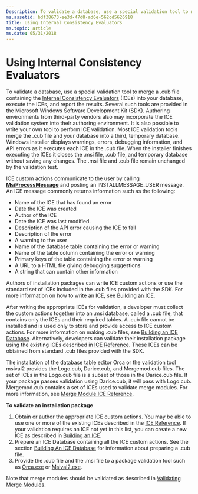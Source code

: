 ```yaml
---
Description: To validate a database, use a special validation tool to merge a .cub file containing the Internal Consistency Evaluators (ICEs) into your database, execute the ICEs, and report the results.
ms.assetid: bdf38673-ee3d-47d8-ad6e-562cd5626918
title: Using Internal Consistency Evaluators
ms.topic: article
ms.date: 05/31/2018
---
```


# Using Internal Consistency Evaluators

To validate a database, use a special validation tool to merge a .cub file containing the [Internal Consistency Evaluators](internal-consistency-evaluators-ices.md) (ICEs) into your database, execute the ICEs, and report the results. Several such tools are provided in the Microsoft Windows Software Development Kit (SDK). Authoring environments from third-party vendors also may incorporate the ICE validation system into their authoring environment. It is also possible to write your own tool to perform ICE validation. Most ICE validation tools merge the .cub file and your database into a third, temporary database. Windows Installer displays warnings, errors, debugging information, and API errors as it executes each ICE in the .cub file. When the installer finishes executing the ICEs it closes the .msi file, .cub file, and temporary database without saving any changes. The .msi file and .cub file remain unchanged by the validation test.

ICE custom actions communicate to the user by calling [**MsiProcessMessage**](/windows/desktop/api/Msiquery/nf-msiquery-msiprocessmessage) and posting an INSTALLMESSAGE\_USER message. An ICE message commonly returns information such as the following:

-   Name of the ICE that has found an error
-   Date the ICE was created
-   Author of the ICE
-   Date the ICE was last modified.
-   Description of the API error causing the ICE to fail
-   Description of the error
-   A warning to the user
-   Name of the database table containing the error or warning
-   Name of the table column containing the error or warning
-   Primary keys of the table containing the error or warning
-   A URL to a HTML file giving debugging suggestions
-   A string that can contain other information

Authors of installation packages can write ICE custom actions or use the standard set of ICEs included in the .cub files provided with the SDK. For more information on how to write an ICE, see [Building an ICE](building-an-ice.md).

After writing the appropriate ICEs for validation, a developer must collect the custom actions together into an .msi database, called a .cub file, that contains only the ICEs and their required tables. A .cub file cannot be installed and is used only to store and provide access to ICE custom actions. For more information on making .cub files, see [Building an ICE Database](building-an-ice-database.md). Alternatively, developers can validate their installation package using the existing ICEs described in [ICE Reference](ice-reference.md). These ICEs can be obtained from standard .cub files provided with the SDK.

The installation of the database table editor Orca or the validation tool msival2 provides the Logo.cub, Darice.cub, and Mergemod.cub files. The set of ICEs in the Logo.cub file is a subset of those in the Darice.cub file. If your package passes validation using Darice.cub, it will pass with Logo.cub. Mergemod.cub contains a set of ICEs used to validate merge modules. For more information, see [Merge Module ICE Reference](merge-module-ice-reference.md).

**To validate an installation package**

1.  Obtain or author the appropriate ICE custom actions. You may be able to use one or more of the existing ICEs described in the [ICE Reference](ice-reference.md). If your validation requires an ICE not yet in this list, you can create a new ICE as described in [Building an ICE](building-an-ice.md).
2.  Prepare an ICE Database containing all the ICE custom actions. See the section [Building An ICE Database](building-an-ice-database.md) for information about preparing a .cub file.
3.  Provide the .cub file and the .msi file to a package validation tool such as [Orca.exe](orca-exe.md) or [Msival2.exe](msival2-exe.md).

Note that merge modules should be validated as described in [Validating Merge Modules](validating-merge-modules.md).

 

 



